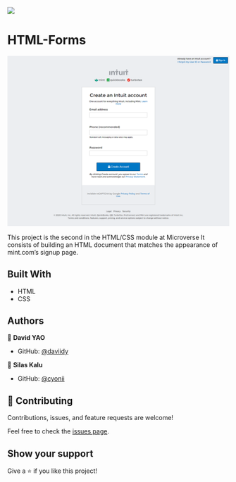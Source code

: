 ![](https://img.shields.io/badge/Microverse-blueviolet)


# HTML-Forms

![screenshot](./images/screenshot.png)

This project is the second in the HTML/CSS module at Microverse
It consists of building an HTML document that matches the appearance of mint.com’s signup page.

## Built With

- HTML
- CSS

## Authors

👤 **David YAO**

- GitHub: [@daviidy](https://github.com/daviidy)

👤 **Silas Kalu**

- GitHub: [@cyonii](https://github.com/cyonii)


## 🤝 Contributing

Contributions, issues, and feature requests are welcome!

Feel free to check the [issues page](issues/).

## Show your support

Give a ⭐️ if you like this project!
